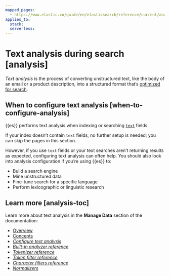 ```yaml
---
mapped_pages:
  - https://www.elastic.co/guide/en/elasticsearch/reference/current/analysis.html
applies_to:
  stack:
  serverless:
---
```


# Text analysis during search [analysis]

*Text analysis* is the process of converting unstructured text, like the body of an email or a product description, into a structured format that’s [optimized for search](../full-text.md).


## When to configure text analysis [when-to-configure-analysis] 

{{es}} performs text analysis when indexing or searching [`text`](elasticsearch://docs/reference/elasticsearch/mapping-reference/text.md) fields.

If your index doesn’t contain `text` fields, no further setup is needed; you can skip the pages in this section.

However, if you use `text` fields or your text searches aren’t returning results as expected, configuring text analysis can often help. You should also look into analysis configuration if you’re using {{es}} to:

* Build a search engine
* Mine unstructured data
* Fine-tune search for a specific language
* Perform lexicographic or linguistic research


## Learn more [analysis-toc] 

Learn more about text analysis in the **Manage Data** section of the documentation:

* [Overview](../../../manage-data/data-store/text-analysis.md)
* [Concepts](../../../manage-data/data-store/text-analysis/concepts.md)
* [*Configure text analysis*](../../../manage-data/data-store/text-analysis/configure-text-analysis.md)
* [*Built-in analyzer reference*](elasticsearch://docs/reference/data-analysis/text-analysis/analyzer-reference.md)
* [*Tokenizer reference*](elasticsearch://docs/reference/data-analysis/text-analysis/tokenizer-reference.md)
* [*Token filter reference*](elasticsearch://docs/reference/data-analysis/text-analysis/token-filter-reference.md)
* [*Character filters reference*](elasticsearch://docs/reference/data-analysis/text-analysis/character-filter-reference.md)
* [*Normalizers*](elasticsearch://docs/reference/data-analysis/text-analysis/normalizers.md)

